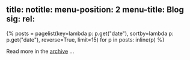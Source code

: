 title:
notitle:
menu-position: 2
menu-title: Blog
sig:
rel:
---
{%
posts = pagelist(key=lambda p: p.get("date"), sortby=lambda p: p.get("date"), reverse=True, limit=15)
for p in posts:
	inline(p)
%}

<p class="more">Read more in the <a href="/blog/archive/">archive</a> ...</p>

